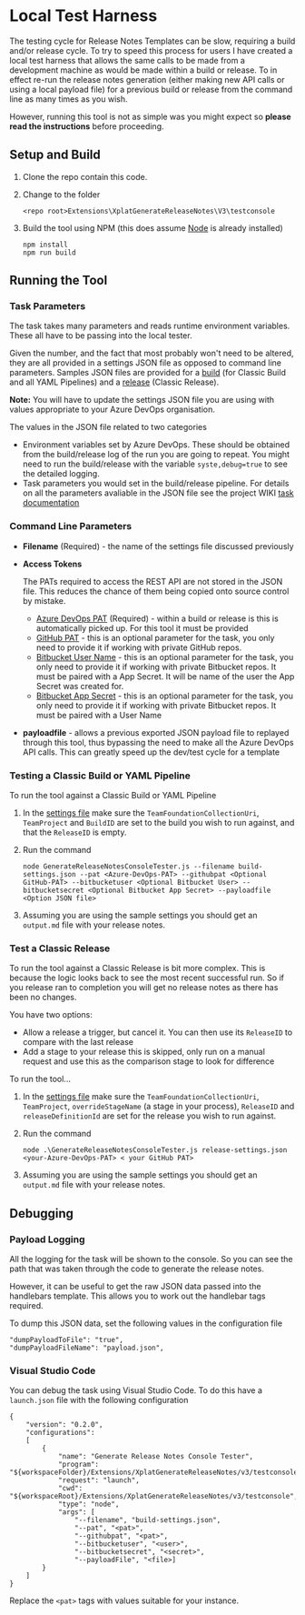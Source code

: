 # Local Test Harness
The testing cycle for Release Notes Templates can be slow, requiring a build and/or release cycle. To try to speed this process for users I have created a local test harness that allows the same calls to be made from a development machine as would be made within a build or release. To in effect re-run the release notes generation (either making new API calls or using a local payload file) for a previous build or release from the command line as many times as you wish.

However, running this tool is not as simple was you might expect so **please read the instructions** before proceeding.

## Setup and Build
1. Clone the repo contain this code.
1. Change to the folder

   `<repo root>Extensions\XplatGenerateReleaseNotes\V3\testconsole`
1. Build the tool using NPM (this does assume [Node](https://nodejs.org/en/download/_) is already installed)
   ```
   npm install
   npm run build
   ```

## Running the Tool

### Task Parameters
The task takes many parameters and reads runtime environment variables. These all have to be passing into the local tester.

Given the number, and the fact that most probably won't need to be altered, they are all provided in a settings JSON file as opposed to command line parameters. Samples JSON files are provided for a [build](build-settings.json) (for Classic Build and all YAML Pipelines) and a [release](release-settings.json) (Classic Release).

**Note:** You will have to update the settings JSON file you are using with values appropriate to your Azure DevOps organisation.

The values in the JSON file related to two categories
- Environment variables set by Azure DevOps. These should be obtained from the build/release log of the run you are going to repeat. You might need to run the build/release with the variable `syste,debug=true` to see the detailed logging.
- Task parameters you would set in the build/release pipeline. For details on all the parameters avaliable in the JSON file see the project WIKI [task documentation](https://github.com/rfennell/AzurePipelines/wiki/GenerateReleaseNotes---Node-based-Cross-Platform-Task)

### Command Line Parameters

- **Filename** (Required) - the name of the settings file discussed previously
- **Access Tokens**

  The PATs required to access the REST API are not stored in the JSON file. This reduces the chance of them being copied onto source control by mistake.

  - [Azure DevOps PAT](https://docs.microsoft.com/en-us/azure/devops/organizations/accounts/use-personal-access-tokens-to-authenticate?view=azure-devops&tabs=preview-page) (Required) - within a build or release is this is automatically picked up. For this tool it must be provided
  - [GitHub PAT](https://docs.github.com/en/github/authenticating-to-github/creating-a-personal-access-token) - this is an optional parameter for the task, you only need to provide it if working with private GitHub repos.
  - [Bitbucket User Name](https://support.atlassian.com/bitbucket-cloud/docs/app-passwords/?_ga=2.216122326.1721502558.1595774436-1359824809.1581077155) - this is an optional parameter for the task, you only need to provide it if working with private Bitbucket repos. It must be paired with a App Secret. It will be name of the user the App Secret was created for.
  - [Bitbucket App Secret](https://support.atlassian.com/bitbucket-cloud/docs/app-passwords/?_ga=2.216122326.1721502558.1595774436-1359824809.1581077155) - this is an optional parameter for the task, you only need to provide it if working with private Bitbucket repos. It must be paired with a User Name

- **payloadfile** - allows a previous exported JSON payload file to replayed through this tool, thus bypassing the need to make all the Azure DevOps API calls. This can greatly speed up the dev/test cycle for a template

### Testing a Classic Build or YAML Pipeline
To run the tool against a Classic Build or YAML Pipeline

1. In the [settings file](build-settings.json) make sure the `TeamFoundationCollectionUri`, `TeamProject` and `BuildID` are set to the build you wish to run against, and that the `ReleaseID` is empty.
1. Run the command

   `node GenerateReleaseNotesConsoleTester.js --filename build-settings.json --pat <Azure-DevOps-PAT> --githubpat <Optional GitHub-PAT> --bitbucketuser <Optional Bitbucket User> --bitbucketsecret <Optional Bitbucket App Secret> --payloadfile <Option JSON file>`
1. Assuming you are using the sample settings you should get an `output.md` file with your release notes.

### Test a Classic Release
To run the tool against a Classic Release is bit more complex. This is because the logic looks back to see the most recent successful run. So if you release ran to completion you will get no release notes as there has been no changes.

You have two options:
- Allow a release a trigger, but cancel it. You can then use its `ReleaseID` to compare with the last release
- Add a stage to your release this is skipped, only run on a manual request and use this as the comparison stage to look for difference

To run the tool...
1. In the [settings file](release-settings.json) make sure the `TeamFoundationCollectionUri`, `TeamProject`, `overrideStageName` (a stage in your process), `ReleaseID` and `releaseDefinitionId` are set for the release you wish to run against.
1. Run the command

   `node .\GenerateReleaseNotesConsoleTester.js release-settings.json <your-Azure-DevOps-PAT> < your GitHub PAT>`
1. Assuming you are using the sample settings you should get an `output.md` file with your release notes.


## Debugging
### Payload Logging
All the logging for the task will be shown to the console. So you can see the path that was taken through the code to generate the release notes.

However, it can be useful to get the raw JSON data passed into the handlebars template. This allows you to work out the handlebar tags required.

To dump this JSON data, set the following values in the configuration file

```
"dumpPayloadToFile": "true",
"dumpPayloadFileName": "payload.json",
```

### Visual Studio Code
You can debug the task using Visual Studio Code. To do this have a `launch.json` file with the following configuration

```
{
    "version": "0.2.0",
    "configurations":
    [
        {
            "name": "Generate Release Notes Console Tester",
            "program": "${workspaceFolder}/Extensions/XplatGenerateReleaseNotes/v3/testconsole/GenerateReleaseNotesConsoleTester.js",
            "request": "launch",
            "cwd": "${workspaceRoot}/Extensions/XplatGenerateReleaseNotes/v3/testconsole",
            "type": "node",
            "args": [
                "--filename", "build-settings.json",
                "--pat", "<pat>",
                "--githubpat", "<pat>",
                "--bitbucketuser", "<user>",
                "--bitbucketsecret", "<secret>",
                "--payloadFile", "<file>]
        }
    ]
}
```

Replace the `<pat>` tags with values suitable for your instance.